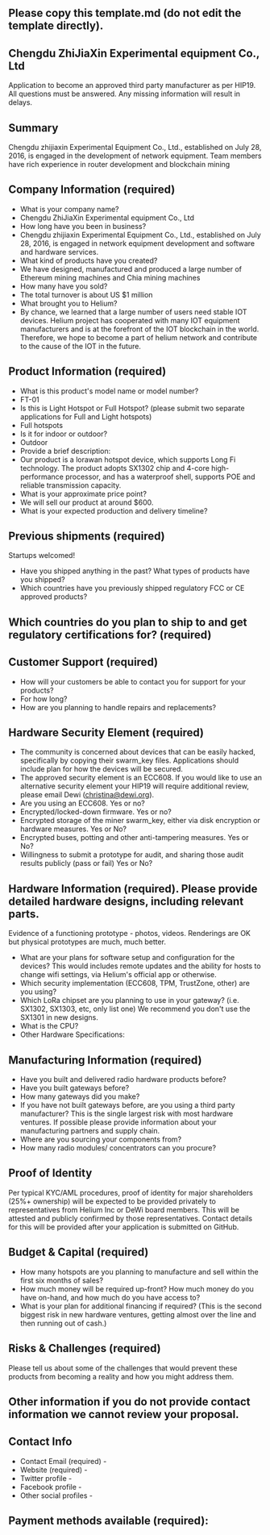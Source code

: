 ## Please copy this template.md (do not edit the template directly).
## Chengdu ZhiJiaXin Experimental equipment Co., Ltd

Application to become an approved third party manufacturer as per HIP19. All questions must be answered. Any missing information will result in delays.
## Summary
Chengdu zhijiaxin Experimental Equipment Co., Ltd., established on July 28, 2016, is engaged in the development of network equipment. Team members have rich experience in router development and blockchain mining
## Company Information (required)
* What is your company name?
* Chengdu ZhiJiaXin Experimental equipment Co., Ltd
* How long have you been in business? 
* Chengdu zhijiaxin Experimental Equipment Co., Ltd., established on July 28, 2016, is engaged in network equipment development and software and hardware services.
* What kind of products have you created? 
* We have designed, manufactured and produced a large number of Ethereum mining machines and Chia mining machines
* How many have you sold? 
* The total turnover is about US $1 million
* What brought you to Helium? 
* By chance, we learned that a large number of users need stable IOT devices. Helium project has cooperated with many IOT equipment manufacturers and is at the forefront of the IOT blockchain in the world. Therefore, we hope to become a part of helium network and contribute to the cause of the IOT in the future.
## Product Information (required)
* What is this product's model name or model number? 
* FT-01
* Is this is Light Hotspot or Full Hotspot? (please submit two separate applications for Full and Light hotspots)
* Full hotspots
* Is it for indoor or outdoor?
* Outdoor
* Provide a brief description:
* Our product is a lorawan hotspot device, which supports Long Fi technology. The product adopts SX1302 chip and 4-core high-performance processor, and has a waterproof shell, supports POE and reliable transmission capacity.
* What is your approximate price point?
* We will sell our product at around $600.
* What is your expected production and delivery timeline? 

## Previous shipments (required)
Startups welcomed!
* Have you shipped anything in the past? What types of products have you shipped?
* Which countries have you previously shipped regulatory FCC or CE approved products? 

## Which countries do you plan to ship to and get regulatory certifications for? (required)

## Customer Support (required)
* How will your customers be able to contact you for support for your products? 
* For how long? 
* How are you planning to handle repairs and replacements? 


## Hardware Security Element (required)
* The community is concerned about devices that can be easily hacked, specifically by copying their swarm_key files. Applications should include plan for how the devices will be secured.
* The approved security element is an ECC608. If you would like to use an alternative security element your HIP19 will require additional review, please email Dewi (christina@dewi.org).
* Are you using an ECC608. Yes or no?
* Encrypted/locked-down firmware. Yes or no? 
* Encrypted storage of the miner swarm_key, either via disk encryption or hardware measures. Yes or No?
* Encrypted buses, potting and other anti-tampering measures. Yes or No?
* Willingness to submit a prototype for audit, and sharing those audit results publicly (pass or fail) Yes or No?

## Hardware Information (required). Please provide detailed hardware designs, including relevant parts.
Evidence of a functioning prototype - photos, videos. Renderings are OK but physical prototypes are much, much better. 
* What are your plans for software setup and configuration for the devices?
This would includes remote updates and the ability for hosts to change wifi settings, via Helium's official app or otherwise. 
* Which security implementation (ECC608, TPM, TrustZone, other) are you using? 
* Which LoRa chipset are you planning to use in your gateway? (i.e. SX1302, SX1303, etc, only list one) 
We recommend you don't use the SX1301 in new designs. 
* What is the CPU?
* Other Hardware Specifications: 

## Manufacturing Information (required)
* Have you built and delivered radio hardware products before?
* Have you built gateways before? 
* How many gateways did you make? 
* If you have not built gateways before, are you using a third party manufacturer? This is the single largest risk with most hardware ventures. If possible please provide information about your manufacturing partners and supply chain.
* Where are you sourcing your components from? 
* How many radio modules/ concentrators can you procure? 

## Proof of Identity
Per typical KYC/AML procedures, proof of identity for major shareholders (25%+ ownership) will be expected to be provided privately to representatives from Helium Inc or DeWi board members. This will be attested and publicly confirmed by those representatives.
Contact details for this will be provided after your application is submitted on GitHub. 

## Budget & Capital (required)
* How many hotspots are you planning to manufacture and sell within the first six months of sales? 
* How much money will be required up-front? How much money do you have on-hand, and how much do you have access to? 
* What is your plan for additional financing if required? (This is the second biggest risk in new hardware ventures, getting almost over the line and then running out of cash.) 

## Risks & Challenges (required)
Please tell us about some of the challenges that would prevent these products from becoming a reality and how you might address them.

## Other information if you do not provide contact information we cannot review your proposal.
## Contact Info 
* Contact Email (required) -
* Website (required) -
* Twitter profile -
* Facebook profile -
* Other social profiles -


## Payment methods available (required):

